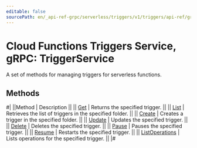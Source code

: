 ```yaml
---
editable: false
sourcePath: en/_api-ref-grpc/serverless/triggers/v1/triggers/api-ref/grpc/Trigger/index.md
---
```


# Cloud Functions Triggers Service, gRPC: TriggerService

A set of methods for managing triggers for serverless functions.

## Methods

#|
||Method | Description ||
|| [Get](get.md) | Returns the specified trigger. ||
|| [List](list.md) | Retrieves the list of triggers in the specified folder. ||
|| [Create](create.md) | Creates a trigger in the specified folder. ||
|| [Update](update.md) | Updates the specified trigger. ||
|| [Delete](delete.md) | Deletes the specified trigger. ||
|| [Pause](pause.md) | Pauses the specified trigger. ||
|| [Resume](resume.md) | Restarts the specified trigger. ||
|| [ListOperations](listOperations.md) | Lists operations for the specified trigger. ||
|#